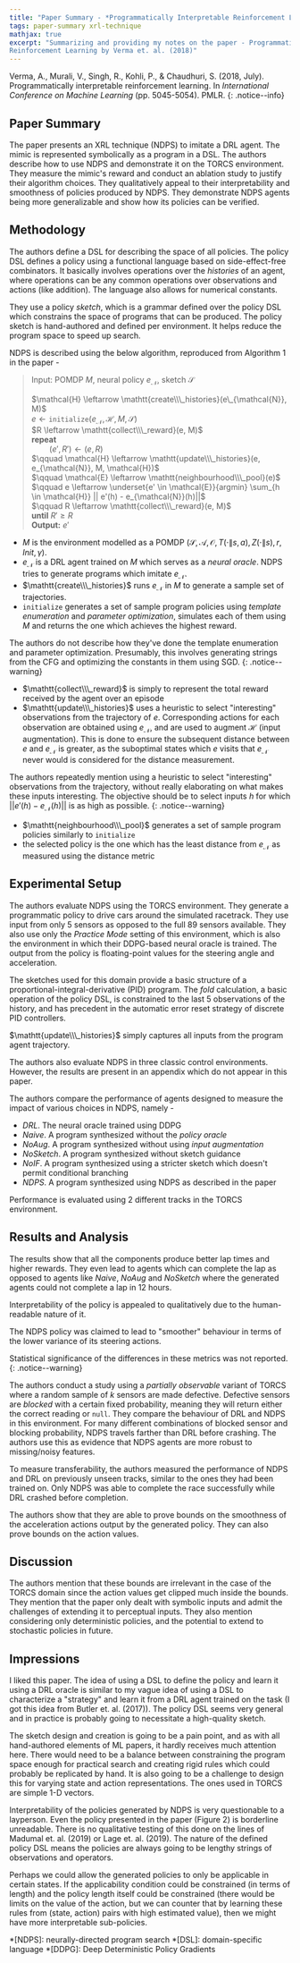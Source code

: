 ```yaml
---
title: "Paper Summary - *Programmatically Interpretable Reinforcement Learning* by Verma et. al. (2018)"
tags: paper-summary xrl-technique
mathjax: true
excerpt: "Summarizing and providing my notes on the paper - Programmatically Interpretable
Reinforcement Learning by Verma et. al. (2018)"
---
```


Verma, A., Murali, V., Singh, R., Kohli, P., & Chaudhuri, S. (2018, July). Programmatically
interpretable reinforcement learning. In *International Conference on Machine Learning*
(pp. 5045-5054). PMLR.
[<i class="far fa-file-pdf"></i>](http://proceedings.mlr.press/v80/verma18a/verma18a.pdf)
{: .notice--info}

## Paper Summary

The paper presents an XRL technique (NDPS) to imitate a DRL agent. The mimic is represented symbolically as
a program in a DSL. The authors describe how to use NDPS and demonstrate it on the TORCS environment.
They measure the mimic's reward and conduct an ablation study to justify their algorithm choices.
They qualitatively appeal to their interpretability and smoothness of policies produced by NDPS. They
demonstrate NDPS agents being more generalizable and show how its policies can be verified.

## Methodology

The authors define a DSL for describing the space of all policies. The policy DSL defines a policy
using a functional language based on side-effect-free combinators. It basically involves operations
over the *histories* of an agent, where operations can be any common operations over observations
and actions (like addition). The language also allows for numerical constants.

They use a policy *sketch*, which is a grammar defined over the policy DSL which constrains the
space of programs that can be produced. The policy sketch is hand-authored and defined per
environment. It helps reduce the program space to speed up search.

NDPS is described using the below algorithm, reproduced from Algorithm 1 in the paper -

> Input: POMDP $M$, neural policy $e_{\mathcal{N}}$, sketch $\mathcal{S}$
>
> $\mathcal{H} \leftarrow \mathtt{create\\\_histories}(e\_{\mathcal{N}}, M)$  
> $e \leftarrow \mathtt{initialize}(e_{\mathcal{N}}, \mathcal{H}, M, \mathcal{S})$  
> $R \leftarrow \mathtt{collect\\\_reward}(e, M)$  
> **repeat**  
> $\qquad (e', R') \leftarrow (e, R)$  
> $\qquad \mathcal{H} \leftarrow \mathtt{update\\\_histories}(e, e_{\mathcal{N}}, M, \mathcal{H})$  
> $\qquad \mathcal{E} \leftarrow \mathtt{neighbourhood\\\_pool}(e)$  
> $\qquad e \leftarrow \underset{e' \in \mathcal{E}}{argmin} \sum_{h \in \mathcal{H}} || e'(h) - e_{\mathcal{N}}(h)||$  
> $\qquad R \leftarrow \mathtt{collect\\\_reward}(e, M)$  
> **until** $R' \geq R$  
> **Output:** $e'$  

- $M$ is the environment modelled as a POMDP $(\mathcal{S}, \mathcal{A}, \mathcal{O}, T(\cdot\|s,a), Z(\cdot\|s), r, Init, \gamma$).
- $e_{\mathcal{N}}$ is a DRL agent trained on $M$ which serves as a *neural oracle*. NDPS tries to
generate programs which imitate $e_{\mathcal{N}}$.
- $\mathtt{create\\\_histories}$ runs $e_{\mathcal{N}}$ in $M$ to generate a sample set of trajectories.
- $\mathtt{initialize}$ generates a set of sample program policies using *template enumeration* and
*parameter optimization*, simulates each of them using $M$ and returns the one which achieves the
highest reward.

The authors do not describe how they've done the template enumeration and parameter optimization.
Presumably, this involves generating strings from the CFG and optimizing the constants in them using
SGD.
{: .notice--warning}

- $\mathtt{collect\\\_reward}$ is simply to represent the total reward received by the agent over an
episode
- $\mathtt{update\\\_histories}$ uses a heuristic to select "interesting" observations from the trajectory
of $e$. Corresponding actions for each observation are obtained using $e_{\mathcal{N}}$, and are
used to augment $\mathcal{H}$ (input augmentation). This is done to ensure the subsequent distance
between $e$ and $e_{\mathcal{N}}$ is greater, as the suboptimal states which $e$ visits that
$e_{\mathcal{N}}$ never would is considered for the distance measurement.

The authors repeatedly mention using a heuristic to select "interesting" observations from the
trajectory, without really elaborating on what makes these inputs interesting. The objective should
be to select inputs $h$ for which $|| e'(h) - e_{\mathcal{N}}(h)||$ is as high as possible.
{: .notice--warning}

- $\mathtt{neighbourhood\\\_pool}$ generates a set of sample program policies similarly to $\mathtt{initialize}$
- the selected policy is the one which has the least distance from $e_{\mathcal{N}}$ as measured
using the distance metric

## Experimental Setup

The authors evaluate NDPS using the TORCS environment. They generate a programmatic policy to drive
cars around the simulated racetrack. They use input from only 5 sensors as opposed to the full 89
sensors available. They also use only the *Practice Mode* setting of this environment, which is also
the environment in which their DDPG-based neural oracle is trained. The output from the policy is
floating-point values for the steering angle and acceleration.

The sketches used for this domain provide a basic structure of a proportional-integral-derivative
(PID) program. The $fold$ calculation, a basic operation of the policy DSL, is constrained to the
last 5 observations of the history, and has precedent in the automatic error reset strategy of discrete
PID controllers.

$\mathtt{update\\\_histories}$ simply captures all inputs from the program agent trajectory.

The authors also evaluate NDPS in three classic control environments. However, the results are present
in an appendix which do not appear in this paper.

The authors compare the performance of agents designed to measure the impact of various choices in
NDPS, namely -

- *DRL*. The neural oracle trained using DDPG
- *Naive*. A program synthesized without the *policy oracle*
- *NoAug*. A program synthesized without using *input augmentation*
- *NoSketch*. A program synthesized without sketch guidance
- *NoIF*. A program synthesized using a stricter sketch which doesn't permit conditional branching
- *NDPS*. A program synthesized using NDPS as described in the paper

Performance is evaluated using 2 different tracks in the TORCS environment. 

## Results and Analysis

The results show that all the components produce better lap times and higher rewards. They even lead
to agents which can complete the lap as opposed to agents like *Naive*, *NoAug* and *NoSketch* where
the generated agents could not complete a lap in 12 hours.

Interpretability of the policy is appealed to qualitatively due to the human-readable nature of it.

The NDPS policy was claimed to lead to "smoother" behaviour in terms of the lower variance of its
steering actions.

Statistical significance of the differences in these metrics was not reported.
{: .notice--warning}

The authors conduct a study using a *partially observable* variant of TORCS where a random sample
of $k$ sensors are made defective. Defective sensors are *blocked* with a certain fixed probability,
meaning they will return either the correct reading or `null`. They compare the behaviour of DRL
and NDPS in this environment. For many different combinations of blocked sensor and blocking
probability, NDPS travels farther than DRL before crashing. The authors use this as evidence that
NDPS agents are more robust to missing/noisy features.

To measure transferability, the authors measured the performance of NDPS and DRL on previously unseen
tracks, similar to the ones they had been trained on. Only NDPS was able to complete the race
successfully while DRL crashed before completion.

The authors show that they are able to prove bounds on the smoothness of the acceleration actions output
by the generated policy. They can also prove bounds on the action values.

## Discussion

The authors mention that these bounds are irrelevant in the case of the TORCS domain since the
action values get clipped much inside the bounds. They mention that the paper only dealt with
symbolic inputs and admit the challenges of extending it to perceptual inputs. They also mention
considering only deterministic policies, and the potential to extend to stochastic policies in future.

## Impressions

I liked this paper. The idea of using a DSL to define the policy and learn it using a DRL oracle is
similar to my vague idea of using a DSL to characterize a "strategy" and learn it from a DRL agent
trained on the task (I got this idea from Butler et. al. (2017)). The policy DSL seems very general
and in practice is probably going to necessitate a high-quality sketch.

The sketch design and creation is going to be a pain point, and as with all hand-authored elements
of ML papers, it hardly receives much attention here. There would need to be a balance between
constraining the program space enough for practical search and creating rigid rules which could
probably be replicated by hand. It is also going to be a challenge to design this for varying state
and action representations. The ones used in TORCS are simple 1-D vectors.

Interpretability of the policies generated by NDPS is very questionable to a layperson. Even the
policy presented in the paper (Figure 2) is borderline unreadable. There is no qualitative testing
of this done on the lines of Madumal et. al. (2019) or Lage et. al. (2019). The nature of the
defined policy DSL means the policies are always going to be lengthy strings of observations and
operators.

Perhaps we could allow the generated policies to only be applicable in certain states. If the
applicability condition could be constrained (in terms of length) and the policy length itself
could be constrained (there would be limits on the value of the action, but we can counter that
by learning these rules from (state, action) pairs with high estimated value), then we might have
more interpretable sub-policies.

*[NDPS]: neurally-directed program search
*[DSL]: domain-specific language
*[DDPG]: Deep Deterministic Policy Gradients
